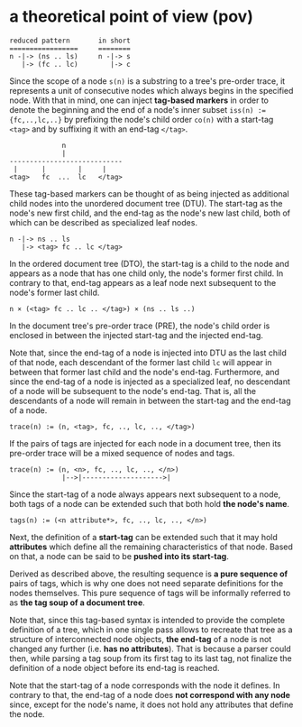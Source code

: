 
<!-- ======================================================================= -->
# a theoretical point of view (pov)

```
reduced pattern       in short
=================     ========
n -|-> (ns .. ls)     n -|-> s
   |-> (fc .. lc)        |-> c
```

Since the scope of a node `s(n)` is a substring to a tree's pre-order trace,
it represents a unit of consecutive nodes which always begins in the specified
node. With that in mind, one can inject **tag-based markers** in order to denote
the beginning and the end of a node's inner subset `iss(n) := {fc,..,lc,..}`
by prefixing the node's child order `co(n)` with a start-tag `<tag>` and by
suffixing it with an end-tag `</tag>`.

```
             n
             |
----------------------------
 |      |        |     |
<tag>   fc  ...  lc   </tag>
```

These tag-based markers can be thought of as being injected as additional child
nodes into the unordered document tree (DTU). The start-tag as the node's new
first child, and the end-tag as the node's new last child, both of which can
be described as specialized leaf nodes.

```
n -|-> ns .. ls
   |-> <tag> fc .. lc </tag>
```

In the ordered document tree (DTO), the start-tag is a child to the node and
appears as a node that has one child only, the node's former first child. In
contrary to that, end-tag appears as a leaf node next subsequent to the node's
former last child.

```
n × (<tag> fc .. lc .. </tag>) × (ns .. ls ..)
```

In the document tree's pre-order trace (PRE), the node's child order is
enclosed in between the injected start-tag and the injected end-tag.

Note that, since the end-tag of a node is injected into DTU as the last child
of that node, each descendant of the former last child `lc` will appear in
between that former last child and the node's end-tag. Furthermore, and since
the end-tag of a node is injected as a specialized leaf, no descendant of a
node will be subsequent to the node's end-tag. That is, all the descendants
of a node will remain in between the start-tag and the end-tag of a node.

```
trace(n) := (n, <tag>, fc, .., lc, .., </tag>)
```

If the pairs of tags are injected for each node in a document tree, then its
pre-order trace will be a mixed sequence of nodes and tags.

```
trace(n) := (n, <n>, fc, .., lc, .., </n>)
             |-->|-------------------->|
```

Since the start-tag of a node always appears next subsequent to a node, both
tags of a node can be extended such that both hold **the node's name**.

```
tags(n) := (<n attribute*>, fc, .., lc, .., </n>)
```

Next, the definition of a **start-tag** can be extended such that it may hold
**attributes** which define all the remaining characteristics of that node.
Based on that, a node can be said to be **pushed into its start-tag**.

Derived as described above, the resulting sequence is **a pure sequence of**
pairs of tags, which is why one does not need separate definitions for the
nodes themselves. This pure sequence of tags will be informally referred to
as **the tag soup of a document tree**.

Note that, since this tag-based syntax is intended to provide the complete
definition of a tree, which in one single pass allows to recreate that tree
as a structure of interconnected node objects, **the end-tag** of a node is
not changed any further (i.e. **has no attributes**). That is because a parser
could then, while parsing a tag soup from its first tag to its last tag, not
finalize the definition of a node object before its end-tag is reached.

Note that the start-tag of a node corresponds with the node it defines. In
contrary to that, the end-tag of a node does **not correspond with any node**
since, except for the node's name, it does not hold any attributes that define
the node.
